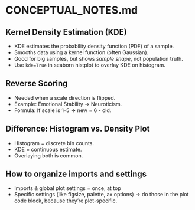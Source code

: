 # CONCEPTUAL_NOTES.md

## Kernel Density Estimation (KDE)
- KDE estimates the probability density function (PDF) of a sample.
- Smooths data using a kernel function (often Gaussian).
- Good for big samples, but shows *sample shape*, not population truth.
- Use `kde=True` in seaborn histplot to overlay KDE on histogram.

## Reverse Scoring
- Needed when a scale direction is flipped.
- Example: Emotional Stability → Neuroticism.
- Formula: If scale is 1–5 → new = 6 - old.

## Difference: Histogram vs. Density Plot
- Histogram = discrete bin counts.
- KDE = continuous estimate.
- Overlaying both is common.

## How to organize imports and settings
- Imports & global plot settings = once, at top
- Specific settings (like figsize, palette, ax options) → do those in the plot code block, because they’re plot-specific.
